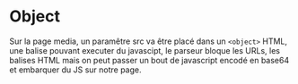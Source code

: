 # Object

Sur la page media, un paramêtre src va être placé dans un `<object>` HTML, une balise pouvant executer du javascipt, le parseur bloque les URLs, les balises HTML mais on peut passer un bout de javascript encodé en base64 et embarquer du JS sur notre page.